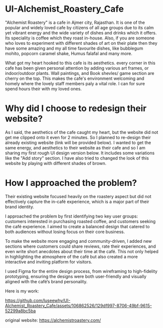 # UI-Alchemist_Roastery_Cafe
"Alchemist Roastery" is a cafe in Ajmer city, Rajasthan. It is one of the popular and widely loved cafe by citizens of all age groups due to its calm yet vibrant energy and the wide variety of dishes and drinks which it offers. Its speciality is coffee which they roast in-house. Also, if you are someone who loves to experiment with different shades of art on their plate then they have some amazing and my all time favourite dishes, like bubblegum mohito, popcorn caramel shake, Humus falafal and many more.

What got my heart hooked to this cafe is its aesthetics. every corner in this cafe has been given personal attention by adding various art frames, or indoor/outdoor plants. Wall paintings, and Book shevles/ game section are cherry on the top. This makes the cafe's environment welcoming and homely where the lovely staff members paly a vital role. I can for sure spend hours their with my loved ones.

# Why did I choose to redesign their website?
As I said, the aesthetics of the cafe caught my heart, but the website did not get me clipped onto it even for 2 minutes. So I planned to re-design their already existing website (link will be provided below).
I wanted to get the same energy, and aesthetics to their website as their cafe and so I am sharing my first rough UI design version below. It includes some variations like the "Add story" section. I have also tried to changed the look of this website by playing with different shades of brown.

# How I approached the problem?
Their existing website focused heavily on the roastery aspect but did not effectively capture the in-café experience, which is a major part of their brand identity.

I approached the problem by first identifying two key user groups: customers interested in purchasing roasted coffee, and customers seeking the café experience. I aimed to create a balanced design that catered to both audiences without losing focus on their core business.

To make the website more engaging and community-driven, I added new sections where customers could share reviews, rate their experiences, and even write short anecdotes about their time at the café. This not only helped in highlighting the atmosphere of the café but also created a more interactive and inviting platform for visitors.

I used Figma for the entire design process, from wireframing to high-fidelity prototyping, ensuring the designs were both user-friendly and visually aligned with the café’s brand personality.

Here is my work:


https://github.com/luseewhy/UI-Alchemist_Roastery_Cafe/assets/106862526/129df997-8706-49bf-9615-52299a8bc5ba



original website: https://alchemistroastery.com/ 

